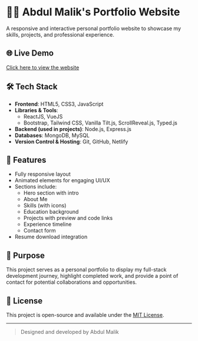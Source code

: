 # 🧑‍💻 Abdul Malik's Portfolio Website

A responsive and interactive personal portfolio website to showcase my skills, projects, and professional experience.

## 🌐 Live Demo

[Click here to view the website](https://abdulmalik812.github.io/SDE-portfolio/)

## 🛠️ Tech Stack

- **Frontend**: HTML5, CSS3, JavaScript
- **Libraries & Tools**:
  - ReactJS, VueJS
  - Bootstrap, Tailwind CSS, Vanilla Tilt.js, ScrollReveal.js, Typed.js
- **Backend (used in projects)**: Node.js, Express.js
- **Databases**: MongoDB, MySQL
- **Version Control & Hosting**: Git, GitHub, Netlify

## 📁 Features

- Fully responsive layout
- Animated elements for engaging UI/UX
- Sections include:
  - Hero section with intro
  - About Me
  - Skills (with icons)
  - Education background
  - Projects with preview and code links
  - Experience timeline
  - Contact form
- Resume download integration

## 🧠 Purpose

This project serves as a personal portfolio to display my full-stack development journey, highlight completed work, and provide a point of contact for potential collaborations and opportunities.

## 📜 License

This project is open-source and available under the [MIT License](https://opensource.org/licenses/MIT).

---

> Designed and developed by Abdul Malik
